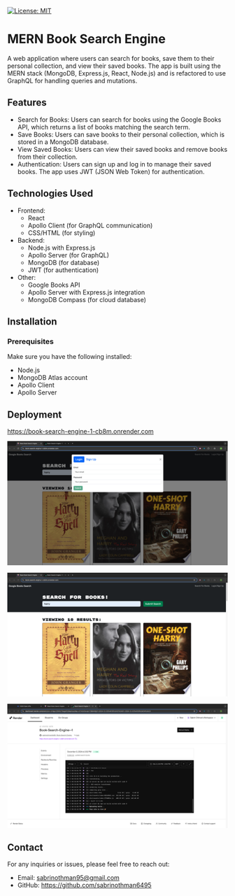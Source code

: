 [![License: MIT](https://img.shields.io/badge/License-MIT-yellow.svg)](https://opensource.org/licenses/MIT)
# MERN Book Search Engine
A web application where users can search for books, save them to their personal collection, and view their saved books. The app is built using the MERN stack (MongoDB, Express.js, React, Node.js) and is refactored to use GraphQL for handling queries and mutations.


## Features
* Search for Books: Users can search for books using the Google Books API, which returns a list of books matching the search term.
* Save Books: Users can save books to their personal collection, which is stored in a MongoDB database.
* View Saved Books: Users can view their saved books and remove books from their collection.
* Authentication: Users can sign up and log in to manage their saved books. The app uses JWT (JSON Web Token) for authentication.

## Technologies Used
* Frontend:
     * React
     * Apollo Client (for GraphQL communication)
     * CSS/HTML (for styling)
* Backend:
    * Node.js with Express.js
    * Apollo Server (for GraphQL)
    * MongoDB (for database)
    * JWT (for authentication)
* Other:
    * Google Books API
    * Apollo Server with Express.js integration
    * MongoDB Compass (for cloud database)
## Installation
### Prerequisites
Make sure you have the following installed:

* Node.js
* MongoDB Atlas account
* Apollo Client
* Apollo Server

## Deployment
https://book-search-engine-1-cb8m.onrender.com


![login/user model](loginmodel.png)

![search function](googleapisearch.png)


![render deployment](deploymentonrender.png)

## Contact
For any inquiries or issues, please feel free to reach out:

* Email: sabrinothman95@gmail.com
* GitHub: https://github.com/sabrinothman6495